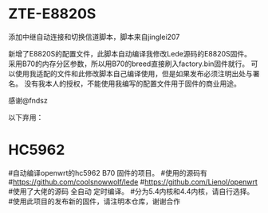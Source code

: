 # ZTE-E8820S
添加中继自动连接和切换信道脚本，脚本来自jinglei207

新增了E8820S的配置文件，此脚本自动编译我修改Lede源码的E8820S固件。
采用B70的内存分区参数，所以用B70的breed直接刷入factory.bin固件就行。
可以使用我适配的文件和此修改脚本自己编译使用，但是如果发布必须注明出处与署名。
没有我本人的授权，不能使用我编写的配置文件用于固件的商业用途。

感谢@fndsz

以下弃用：
# HC5962
#自动编译openwrt的hc5962 B70 固件的项目。
#使用的源码有
#https://github.com/coolsnowwolf/lede
#https://github.com/Lienol/openwrt
#使用了大佬的源码 全自动 定时编译。
#分为5.4内核和4.4内核，请自行选择。
#使用此项目的发布新的固件，请注明本仓库，谢谢合作
